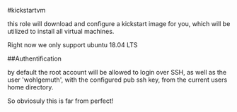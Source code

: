 #kickstartvm

this role will download and configure a kickstart image for you, which will be utilized
to install all virtual machines.

Right now we only support ubuntu 18.04 LTS

##Authentification

by default the root account will be allowed to login over SSH, as well as the user 'wohlgemuth',
with the configured pub ssh key, from the current users home directory.

So obviosuly this is far from perfect!